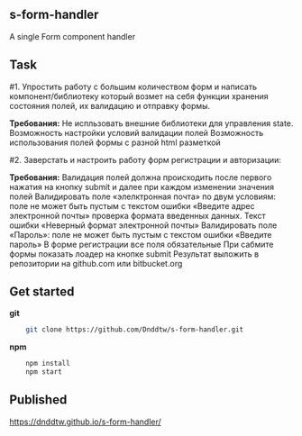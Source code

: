 ## s-form-handler
A single Form component handler  

## Task
#1. Упростить работу с большим количеством форм и написать компонент/библиотеку который возмет на себя функции хранения состояния полей, их валидацию и отправку формы.

**Требования:**
Не испльзовать внешние библиотеки для управления state.
Возможность настройки условий валидации полей
Возможность использования полей формы с разной html разметкой

#2. Заверстать и настроить работу форм регистрации и авторизации:

**Требования:**
Валидация полей должна происходить после первого нажатия на кнопку submit и далее при каждом изменении значения полей
Валидировать поле «элелктронная почта» по двум условиям:
поле не может быть пустым с текстом ошибки «Введите адрес электронной почты»
проверка формата введенных данных. Текст ошибки «Неверный формат электронной почты»
Валидировать поле «Пароль»:
поле не может быть пустым с текстом ошибки «Введите пароль»
В форме регистрации все поля обязательные
При сабмите формы показать лоадер на кнопке submit
Результат выложить в репозитории на github.com или bitbucket.org

## Get started

**git**
```bash
	git clone https://github.com/Dnddtw/s-form-handler.git
```

**npm**
```bash
	npm install
	npm start
```

## Published

https://dnddtw.github.io/s-form-handler/
